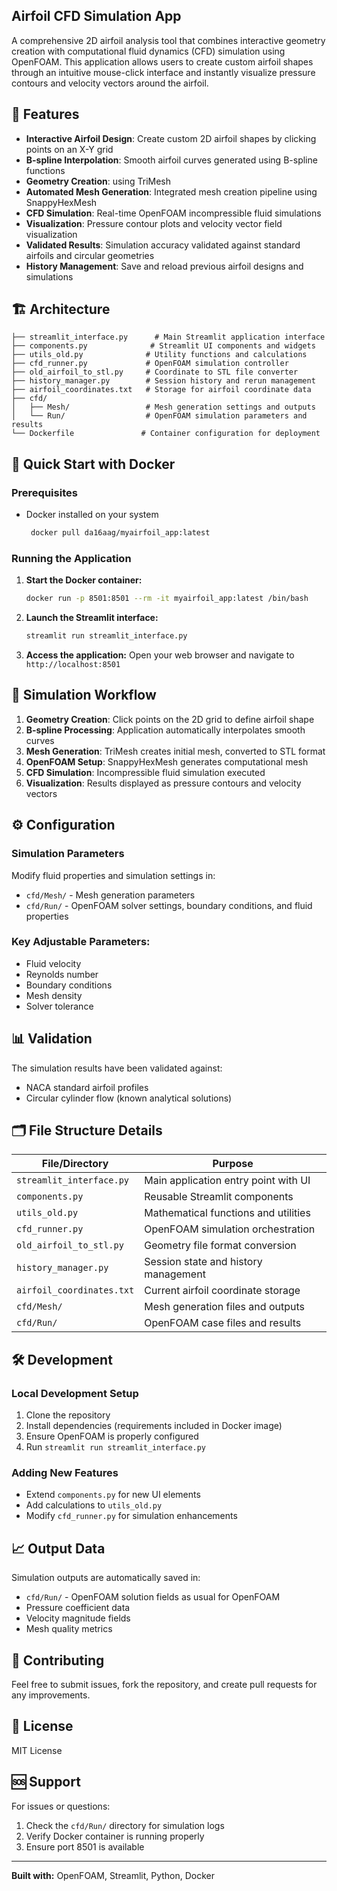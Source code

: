## Airfoil CFD Simulation App

A comprehensive 2D airfoil analysis tool that combines interactive geometry creation with computational fluid dynamics (CFD) simulation using OpenFOAM. This application allows users to create custom airfoil shapes through an intuitive mouse-click interface and instantly visualize pressure contours and velocity vectors around the airfoil.

## 🚀 Features

- **Interactive Airfoil Design**: Create custom 2D airfoil shapes by clicking points on an X-Y grid
- **B-spline Interpolation**: Smooth airfoil curves generated using B-spline functions
- **Geometry Creation**: using TriMesh
- **Automated Mesh Generation**: Integrated mesh creation pipeline using SnappyHexMesh
- **CFD Simulation**: Real-time OpenFOAM incompressible fluid simulations
- **Visualization**: Pressure contour plots and velocity vector field visualization
- **Validated Results**: Simulation accuracy validated against standard airfoils and circular geometries
- **History Management**: Save and reload previous airfoil designs and simulations

## 🏗️ Architecture

```
├── streamlit_interface.py      # Main Streamlit application interface
├── components.py              # Streamlit UI components and widgets
├── utils_old.py              # Utility functions and calculations
├── cfd_runner.py             # OpenFOAM simulation controller
├── old_airfoil_to_stl.py     # Coordinate to STL file converter
├── history_manager.py        # Session history and rerun management
├── airfoil_coordinates.txt   # Storage for airfoil coordinate data
├── cfd/
│   ├── Mesh/                 # Mesh generation settings and outputs
│   └── Run/                  # OpenFOAM simulation parameters and results
└── Dockerfile               # Container configuration for deployment
```

## 🐳 Quick Start with Docker

### Prerequisites
- Docker installed on your system
  ```bash
   docker pull da16aag/myairfoil_app:latest
   ```

### Running the Application

1. **Start the Docker container:**
   ```bash
   docker run -p 8501:8501 --rm -it myairfoil_app:latest /bin/bash
   ```

2. **Launch the Streamlit interface:**
   ```bash
   streamlit run streamlit_interface.py
   ```

3. **Access the application:**
   Open your web browser and navigate to `http://localhost:8501`

## 🔧 Simulation Workflow

1. **Geometry Creation**: Click points on the 2D grid to define airfoil shape
2. **B-spline Processing**: Application automatically interpolates smooth curves
3. **Mesh Generation**: TriMesh creates initial mesh, converted to STL format
4. **OpenFOAM Setup**: SnappyHexMesh generates computational mesh
5. **CFD Simulation**: Incompressible fluid simulation executed
6. **Visualization**: Results displayed as pressure contours and velocity vectors

## ⚙️ Configuration

### Simulation Parameters
Modify fluid properties and simulation settings in:
- `cfd/Mesh/` - Mesh generation parameters
- `cfd/Run/` - OpenFOAM solver settings, boundary conditions, and fluid properties

### Key Adjustable Parameters:
- Fluid velocity
- Reynolds number
- Boundary conditions
- Mesh density
- Solver tolerance

## 📊 Validation

The simulation results have been validated against:
- NACA standard airfoil profiles
- Circular cylinder flow (known analytical solutions)

## 🗂️ File Structure Details

| File/Directory | Purpose |
|----------------|---------|
| `streamlit_interface.py` | Main application entry point with UI |
| `components.py` | Reusable Streamlit components |
| `utils_old.py` | Mathematical functions and utilities |
| `cfd_runner.py` | OpenFOAM simulation orchestration |
| `old_airfoil_to_stl.py` | Geometry file format conversion |
| `history_manager.py` | Session state and history management |
| `airfoil_coordinates.txt` | Current airfoil coordinate storage |
| `cfd/Mesh/` | Mesh generation files and outputs |
| `cfd/Run/` | OpenFOAM case files and results |

## 🛠️ Development

### Local Development Setup
1. Clone the repository
2. Install dependencies (requirements included in Docker image)
3. Ensure OpenFOAM is properly configured
4. Run `streamlit run streamlit_interface.py`

### Adding New Features
- Extend `components.py` for new UI elements
- Add calculations to `utils_old.py`
- Modify `cfd_runner.py` for simulation enhancements

## 📈 Output Data

Simulation outputs are automatically saved in:
- `cfd/Run/` - OpenFOAM solution fields as usual for OpenFOAM
- Pressure coefficient data
- Velocity magnitude fields
- Mesh quality metrics

## 🤝 Contributing

Feel free to submit issues, fork the repository, and create pull requests for any improvements.

## 📝 License

MIT License

## 🆘 Support

For issues or questions:
1. Check the `cfd/Run/` directory for simulation logs
2. Verify Docker container is running properly
3. Ensure port 8501 is available

---

**Built with:** OpenFOAM, Streamlit, Python, Docker
